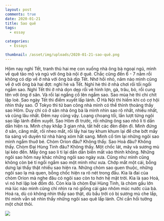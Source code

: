 ```yaml
---
layout: post
comments: true
date: 2020-01-21
title: Sao quê
tags:
  - essay

categories:
  - Essays

thumbnail: /asset/img/uploads/2020-01-21-sao-quê.png
---
```


Hôm nay nghỉ Tết, tranh thủ hai mẹ con xuống nhà ông bà ngoại ngủ, mình về quê tảo mộ và ngủ với ông bà nội ở quê. Chắc cũng đến 6 - 7 năm rồi không có dịp về ở nhà với ông bà dịp Tết. Nhớ hồi nhỏ, năm nào mình cũng về ở với ông bà hai đợt: nghỉ hè và Tết. Nghỉ hè thì ở nhà chơi rồi tối ngồi ngắm sao. Nghỉ Tết thì ở nhà dọn dẹp rồi vẽ hình lợn, gà, trâu, bò, rồi cung tên với ông ở sân. Và rồi lại ngẩng cổ lên ngắm sao. Sao mùa hè thì chi chít lập loè. Sao ngày Tết thì điểm xuyết lấp lánh. Ở Hà Nội thì hiếm khi có cơ hội nhìn thấy sao. Ở Tokyo thì từ ban công nhà mình có thể thỉnh thoảng thấy sao Hôm. Duy chỉ có ở sân nhà ông bà là mình nhìn sao rõ nhất, nhiều nhất, và cũng lâu nhất. Đêm nay cũng vậy. Loạng choạng tối, lần lượt từng ngôi sao lấp lánh điểm xuyết. Sao Hôm đi trước, rồi những ông sao nhỏ li ti dần dần hiện ra. Mình chạy khắp 3 gian nhà, tắt hết các đèn điện đi. Mình đứng ở sân, căng mắt, rồi nheo mắt, rồi lấy hai tay khum khum lại để che bớt mấy tia sáng vô duyên từ nhà hàng xóm hắt sang. Mình cố tìm lại những ngôi sao mình ngắm thuở bé. Chòm Orion đâu? Không thấy. Sao Hoả đâu? Không thấy. Chòm Đại Hùng Tinh đâu? Không thấy. Một chốc lát, mây và sương mù lại kéo đến. Mấy ông sao li ti lại dần dần biến mất vào thinh không. Những ngôi sao hôm nay khác những ngôi sao ngày xưa. Cũng như mình cũng không còn bé tí ngồi ngắm sao một mình như xưa. Chớp mắt một cái, bỗng dưng lại thấy thật nhiều sao hiện ra. Những chòm sao quen thuộc, những ngôi sao lạ mà quen, bỗng chốc hiện ra rõ nét trong đầu. Kia là đai của chòm Orion mà nghe đâu có ngôi sao còn to hơn hệ mặt trời. Kia là sao Hoả, vì nó hơi lập loè đốm đỏ. Còn kia là chòm Đại Hùng Tinh, là chòm gấu lớn mà lúc nào mình cũng chỉ nhìn ra nó giống cái gáo nhôm múc nước của bà. Hoá ra, dù có không nhìn thấy sao thật, dù bầu trời có bị sương mù che lấp, thì mình vẫn sẽ nhìn thấy những ngôi sao quê lấp lánh. Chỉ cần hồi tưởng một chút thôi.


![](https://s3.us-west-2.amazonaws.com/secure.notion-static.com/620e1168-9712-47f1-b8e9-eac42bb759d7/night-stars.png?X-Amz-Algorithm=AWS4-HMAC-SHA256&X-Amz-Content-Sha256=UNSIGNED-PAYLOAD&X-Amz-Credential=AKIAT73L2G45EIPT3X45%2F20230424%2Fus-west-2%2Fs3%2Faws4_request&X-Amz-Date=20230424T185345Z&X-Amz-Expires=3600&X-Amz-Signature=d0699a74ecf5bfd2438b67265a5e4619d7a93625606a7dd6f575644b250e1f17&X-Amz-SignedHeaders=host&x-id=GetObject)

